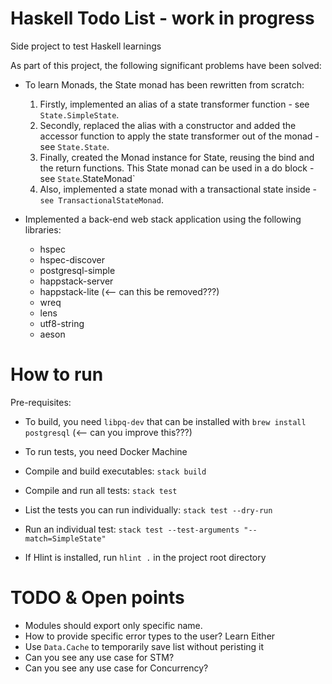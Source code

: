 # Haskell Todo List - work in progress

Side project to test Haskell learnings

As part of this project, the following significant problems have been solved: 

- To learn Monads, the State monad has been rewritten from scratch:

    1. Firstly, implemented an alias of a state transformer function - see `State.SimpleState`.
    2. Secondly, replaced the alias with a constructor and added the accessor function to apply the state transformer out of the monad - see `State.State`.
    3. Finally, created the Monad instance for State, reusing the bind and the return functions. This State monad can be used in a do block - see `State`.StateMonad`
    4. Also, implemented a state monad with a transactional state inside - `see TransactionalStateMonad`.

- Implemented a back-end web stack application using the following libraries:
    - hspec
    - hspec-discover
    - postgresql-simple
    - happstack-server
    - happstack-lite (<-- can this be removed???)
    - wreq
    - lens
    - utf8-string
    - aeson


# How to run

Pre-requisites:

- To build, you need `libpq-dev` that can be installed with `brew install postgresql` (<-- can you improve this???)
- To run tests, you need Docker Machine


- Compile and build executables: `stack build` 

- Compile and run all tests: `stack test` 

- List the tests you can run individually: `stack test --dry-run` 

- Run an individual test: `stack test --test-arguments "--match=SimpleState"` 

- If Hlint is installed, run `hlint .` in the project root directory


# TODO & Open points

- Modules should export only specific name.
- How to provide specific error types to the user? Learn Either
- Use `Data.Cache` to temporarily save list without peristing it
- Can you see any use case for STM?
- Can you see any use case for Concurrency?
